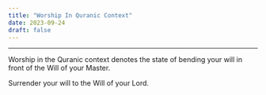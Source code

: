 ```yaml
---
title: "Worship In Quranic Context"
date: 2023-09-24
draft: false
---
```


***

Worship in the Quranic context denotes the state of bending your will in front of the Will of your Master.

Surrender your will to the Will of your Lord.